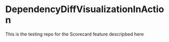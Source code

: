 # DependencyDiffVisualizationInAction
This is the testing repo for the Scorecard feature descripbed here
